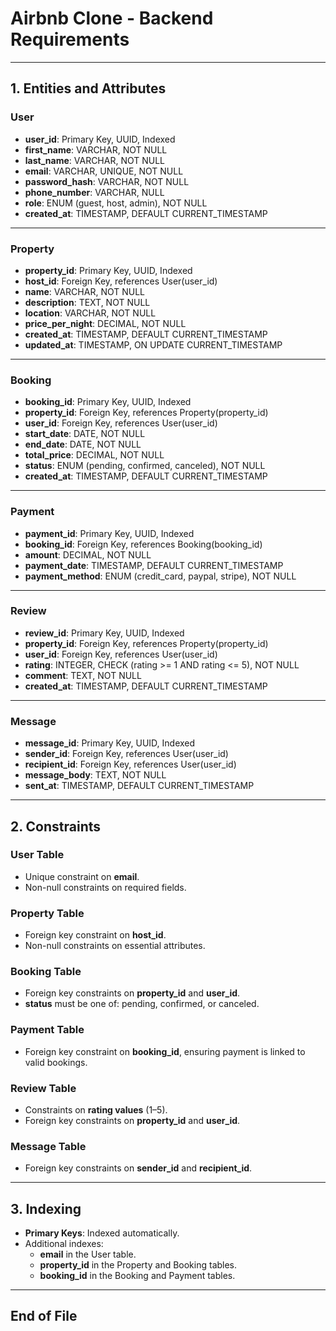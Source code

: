 
# Airbnb Clone - Backend Requirements

---

## 1. Entities and Attributes

### User
- **user_id**: Primary Key, UUID, Indexed  
- **first_name**: VARCHAR, NOT NULL  
- **last_name**: VARCHAR, NOT NULL  
- **email**: VARCHAR, UNIQUE, NOT NULL  
- **password_hash**: VARCHAR, NOT NULL  
- **phone_number**: VARCHAR, NULL  
- **role**: ENUM (guest, host, admin), NOT NULL  
- **created_at**: TIMESTAMP, DEFAULT CURRENT_TIMESTAMP  

---

### Property
- **property_id**: Primary Key, UUID, Indexed  
- **host_id**: Foreign Key, references User(user_id)  
- **name**: VARCHAR, NOT NULL  
- **description**: TEXT, NOT NULL  
- **location**: VARCHAR, NOT NULL  
- **price_per_night**: DECIMAL, NOT NULL  
- **created_at**: TIMESTAMP, DEFAULT CURRENT_TIMESTAMP  
- **updated_at**: TIMESTAMP, ON UPDATE CURRENT_TIMESTAMP  

---

### Booking
- **booking_id**: Primary Key, UUID, Indexed  
- **property_id**: Foreign Key, references Property(property_id)  
- **user_id**: Foreign Key, references User(user_id)  
- **start_date**: DATE, NOT NULL  
- **end_date**: DATE, NOT NULL  
- **total_price**: DECIMAL, NOT NULL  
- **status**: ENUM (pending, confirmed, canceled), NOT NULL  
- **created_at**: TIMESTAMP, DEFAULT CURRENT_TIMESTAMP  

---

### Payment
- **payment_id**: Primary Key, UUID, Indexed  
- **booking_id**: Foreign Key, references Booking(booking_id)  
- **amount**: DECIMAL, NOT NULL  
- **payment_date**: TIMESTAMP, DEFAULT CURRENT_TIMESTAMP  
- **payment_method**: ENUM (credit_card, paypal, stripe), NOT NULL  

---

### Review
- **review_id**: Primary Key, UUID, Indexed  
- **property_id**: Foreign Key, references Property(property_id)  
- **user_id**: Foreign Key, references User(user_id)  
- **rating**: INTEGER, CHECK (rating >= 1 AND rating <= 5), NOT NULL  
- **comment**: TEXT, NOT NULL  
- **created_at**: TIMESTAMP, DEFAULT CURRENT_TIMESTAMP  

---

### Message
- **message_id**: Primary Key, UUID, Indexed  
- **sender_id**: Foreign Key, references User(user_id)  
- **recipient_id**: Foreign Key, references User(user_id)  
- **message_body**: TEXT, NOT NULL  
- **sent_at**: TIMESTAMP, DEFAULT CURRENT_TIMESTAMP  

---

## 2. Constraints

### User Table
- Unique constraint on **email**.  
- Non-null constraints on required fields.  

### Property Table
- Foreign key constraint on **host_id**.  
- Non-null constraints on essential attributes.  

### Booking Table
- Foreign key constraints on **property_id** and **user_id**.  
- **status** must be one of: pending, confirmed, or canceled.  

### Payment Table
- Foreign key constraint on **booking_id**, ensuring payment is linked to valid bookings.  

### Review Table
- Constraints on **rating values** (1–5).  
- Foreign key constraints on **property_id** and **user_id**.  

### Message Table
- Foreign key constraints on **sender_id** and **recipient_id**.  

---

## 3. Indexing
- **Primary Keys**: Indexed automatically.  
- Additional indexes:  
  - **email** in the User table.  
  - **property_id** in the Property and Booking tables.  
  - **booking_id** in the Booking and Payment tables.  

---

## End of File



